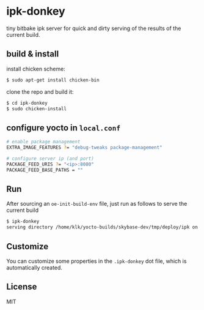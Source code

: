 ipk-donkey
==========

tiny bitbake ipk server for quick and dirty serving of the results of
the current build.

build & install
---------------

install chicken scheme:

```sh
$ sudo apt-get install chicken-bin
```

clone the repo and build it:

```sh
$ cd ipk-donkey
$ sudo chicken-install
```

configure yocto in `local.conf`
-------------------------------

```sh
# enable package management
EXTRA_IMAGE_FEATURES ?= "debug-tweaks package-management"

# configure server ip (and port)
PACKAGE_FEED_URIS ?= "<ip>:8080"
PACKAGE_FEED_BASE_PATHS = ""
```

Run
---

After sourcing an `oe-init-build-env` file, just run as follows to
serve the current build

```sh
$ ipk-donkey
serving directory /home/klk/yocto-builds/skybase-dev/tmp/deploy/ipk on port 8080
```

Customize
---------

You can customize some properties in the `.ipk-donkey` dot file, which
is automatically created.


License
-------

MIT
